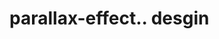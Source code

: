 # parallax-effect.. desgin                                                                                                                                                                                                                                                                                                                                                                                                             
